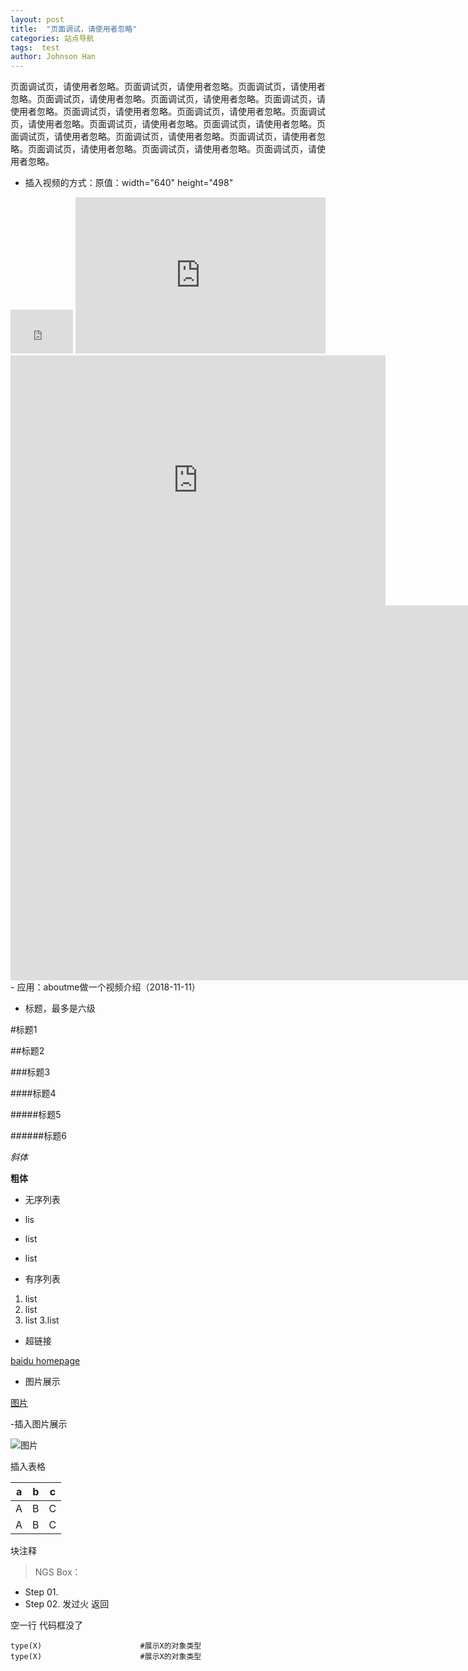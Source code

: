 ```yaml
---
layout: post
title:  "页面调试，请使用者忽略"
categories: 站点导航
tags:  test
author: Johnson Han
---
```


页面调试页，请使用者忽略。页面调试页，请使用者忽略。页面调试页，请使用者忽略。页面调试页，请使用者忽略。页面调试页，请使用者忽略。页面调试页，请使用者忽略。页面调试页，请使用者忽略。页面调试页，请使用者忽略。页面调试页，请使用者忽略。页面调试页，请使用者忽略。页面调试页，请使用者忽略。页面调试页，请使用者忽略。页面调试页，请使用者忽略。页面调试页，请使用者忽略。页面调试页，请使用者忽略。页面调试页，请使用者忽略。页面调试页，请使用者忽略。

- 插入视频的方式：原值：width="640" height="498"

<iframe frameborder="0" width="100" height="70" src="https://v.qq.com/iframe/player.html?vid=r00104XVFyV&tiny=0&auto=0" allowfullscreen></iframe>

<iframe frameborder="0" width="400" height="250" src="https://v.qq.com/iframe/player.html?vid=r00104XVFyV&tiny=0&auto=0" allowfullscreen></iframe>

<iframe frameborder="0" width="600" height="400" src="https://v.qq.com/iframe/player.html?vid=r00104XVFyV&tiny=0&auto=0" allowfullscreen></iframe>

<iframe frameborder="0" width="8008" height="600" src="https://v.qq.com/iframe/player.html?vid=r00104XVFyV&tiny=0&auto=0" allowfullscreen></iframe>
- 应用：aboutme做一个视频介绍（2018-11-11）

- 标题，最多是六级

#标题1

##标题2

###标题3

####标题4

#####标题5

######标题6

*斜体*

**粗体**

- 无序列表

- lis
- list
- list

- 有序列表

1. list
2. list
3. list
3.list


- 超链接

[baidu homepage](www.baidu.com)

- 图片展示

[图片](http://b.hiphotos.baidu.com/image/pic/item/b151f8198618367acbc1b8ce24738bd4b31ce55d.jpg)

-插入图片展示

![图片](http://b.hiphotos.baidu.com/image/pic/item/b151f8198618367acbc1b8ce24738bd4b31ce55d.jpg)

插入表格

|a|b|c|
|--|--|--|
|A|B|C|
|A|B|C|

块注释
> NGS Box：
- Step 01.
- Step 02.
发过火
返回

空一行 代码框没了

```
type(X)                      #展示X的对象类型
type(X)                      #展示X的对象类型
```
>